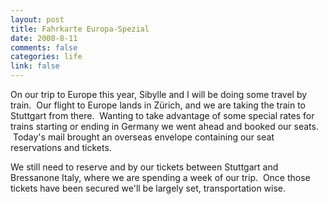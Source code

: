 ```yaml
--- 
layout: post
title: Fahrkarte Europa-Spezial
date: 2008-8-11
comments: false
categories: life
link: false
---
```

On our trip to Europe this year, Sibylle and I will be doing some travel by train.  Our flight to Europe lands in Zürich, and we are taking the train to Stuttgart from there.  Wanting to take advantage of some special rates for trains starting or ending in Germany we went ahead and booked our seats.  Today's mail brought an overseas envelope containing our seat reservations and tickets.

We still need to reserve and by our tickets between Stuttgart and Bressanone Italy, where we are spending a week of our trip.  Once those tickets have been secured we'll be largely set, transportation wise.
